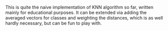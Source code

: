This is quite the naive implementation of KNN algorithm so far, written mainly for educational purposes. It can be extended via adding the averaged vectors for classes and weighting the distances, which is as well hardly necessary, but can be fun to play with.

